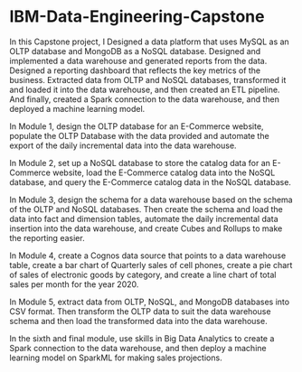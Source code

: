 # IBM-Data-Engineering-Capstone
 
In this Capstone project, I Designed a data platform that uses MySQL as an OLTP database and MongoDB as a NoSQL database. Designed and implemented a data warehouse and generated reports from the data. Designed a reporting dashboard that reflects the key metrics of the business. Extracted data from OLTP and NoSQL databases, transformed it and loaded it into the data warehouse, and then created an ETL pipeline. And finally, created a Spark connection to the data warehouse, and then deployed a machine learning model.

In Module 1, design the OLTP database for an E-Commerce website, populate the OLTP Database with the data provided and automate the export of the daily incremental data into the data warehouse. 

In Module 2, set up a NoSQL database to store the catalog data for an E-Commerce website, load the E-Commerce catalog data into the NoSQL database, and query the E-Commerce catalog data in the NoSQL database. 

In Module 3, design the schema for a data warehouse based on the schema of the OLTP and NoSQL databases. Then create the schema and load the data into fact and dimension tables, automate the daily incremental data insertion into the data warehouse, and create Cubes and Rollups to make the reporting easier. 

In Module 4, create a Cognos data source that points to a data warehouse table, create a bar chart of Quarterly sales of cell phones, create a pie chart of sales of electronic goods by category, and create a line chart of total sales per month for the year 2020. 

In Module 5, extract data from OLTP, NoSQL, and MongoDB databases into CSV format. Then transform the OLTP data to suit the data warehouse schema and then load the transformed data into the data warehouse.

In the sixth and final module, use skills in Big Data Analytics to create a Spark connection to the data warehouse, and then deploy a machine learning model on SparkML for making sales projections. 
